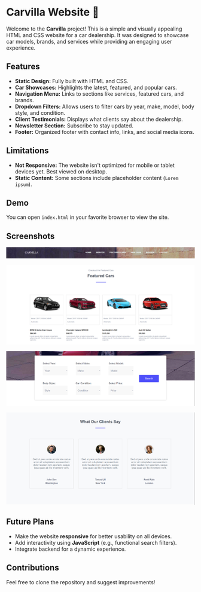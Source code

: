 # Carvilla Website 🚗  

Welcome to the **Carvilla** project! This is a simple and visually appealing HTML and CSS website for a car dealership. It was designed to showcase car models, brands, and services while providing an engaging user experience.  

## Features  
- **Static Design:** Fully built with HTML and CSS.  
- **Car Showcases:** Highlights the latest, featured, and popular cars.  
- **Navigation Menu:** Links to sections like services, featured cars, and brands.  
- **Dropdown Filters:** Allows users to filter cars by year, make, model, body style, and condition.  
- **Client Testimonials:** Displays what clients say about the dealership.  
- **Newsletter Section:** Subscribe to stay updated.  
- **Footer:** Organized footer with contact info, links, and social media icons.  

## Limitations  
- **Not Responsive:** The website isn't optimized for mobile or tablet devices yet. Best viewed on desktop.  
- **Static Content:** Some sections include placeholder content (`Lorem ipsum`).

## Demo  
You can open `index.html` in your favorite browser to view the site.  

## Screenshots  
![Header](WebCoches/Screenshots/header.png)

![Featured Cars](WebCoches/Screenshots/FeaturedCars.png)

![Selection Form](WebCoches/Screenshots/Grid.png)

![Client Opinions](WebCoches/Screenshots/Clients.png)

## Future Plans  
- Make the website **responsive** for better usability on all devices.  
- Add interactivity using **JavaScript** (e.g., functional search filters).  
- Integrate backend for a dynamic experience.  

## Contributions  
Feel free to clone the repository and suggest improvements!
